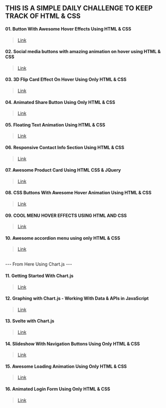 ## THIS IS A SIMPLE DAILY CHALLENGE TO KEEP TRACK OF HTML & CSS

#### 01. Button With Awesome Hover Effects Using HTML & CSS

> [Link](https://www.youtube.com/watch?v=SP0wAmjbaQ4)

#### 02. Social media buttons with amazing animation on hover using HTML & CSS

> [Link](https://www.youtube.com/watch?v=fDm0WJ_66d0)


#### 03. 3D Flip Card Effect On Hover Using Only HTML & CSS

> [Link](https://www.youtube.com/watch?v=uR7EbQImYmo&t=406s)


#### 04. Animated Share Button Using Only HTML & CSS

> [Link](https://www.youtube.com/watch?v=uiBwb1MoRno)

#### 05. Floating Text Animation Using HTML & CSS

> [Link](https://www.youtube.com/watch?v=UTFatnsd0RI&t=4s)


#### 06. Responsive Contact Info Section Using HTML & CSS

> [Link](https://www.youtube.com/watch?v=7uEqQx4S50E)


#### 07. Awesome Product Card Using HTML CSS & JQuery

> [Link](https://www.youtube.com/watch?v=7hDklEEnP1I)


#### 08. CSS Buttons With Awesome Hover Animation Using HTML & CSS

> [Link](https://www.youtube.com/watch?v=CMgl_etzlTI)


#### 09. COOL MENU HOVER EFFECTS USING HTML AND CSS

> [Link](https://www.youtube.com/watch?v=wVSjKfLKvbk)


#### 10. Awesome accordion menu using only HTML & CSS

> [Link](https://www.youtube.com/watch?v=gnyYpX2nc1g)

<br/>
--- From Here Using Chart.js ---
<br/>

#### 11. Getting Started With Chart.js

> [Link](https://www.youtube.com/watch?v=sE08f4iuOhA)

#### 12. Graphing with Chart.js - Working With Data & APIs in JavaScript

> [Link](https://www.youtube.com/watch?v=5-ptp9tRApM)

#### 13. Svelte with Chart.js

> [Link](https://www.youtube.com/watch?v=s7rk2b1ioVE&t=131s)

#### 14. Slideshow With Navigation Buttons Using Only HTML & CSS

>[Link](https://www.youtube.com/watch?v=9Irz0c-6UGw)

#### 15. Awesome Loading Animation Using Only HTML & CSS

>[Link](https://www.youtube.com/watch?v=TgwcGBOPAak&t=21s)

#### 16. Animated Login Form Using Only HTML & CSS

>[Link](https://www.youtube.com/watch?v=HV7DtH3J2PU)